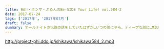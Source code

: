 ```yaml
---
title: 石川・ホンマ・ぶるんのBe-SIDE Your Life! vol.584-2
date: 2017-07-24
tags: ['2017年', '2017年07月']
draft: false
summary: オールナイトの伝説の話をしていたはずが…いつの間にやら、ディープな話に…MIURA
---
```


http://project-phi.ddo.jp/ishikawa/ishikawa584_2.mp3
